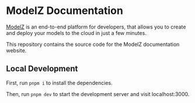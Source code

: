 # ModelZ Documentation

[ModelZ](https://docs.modelz.ai) is an end-to-end platform for developers, that allows you to create and deploy your models to the cloud in just a few minutes.

This repository contains the source code for the ModelZ documentation website.

## Local Development

First, run `pnpm i` to install the dependencies.

Then, run `pnpm dev` to start the development server and visit localhost:3000.
